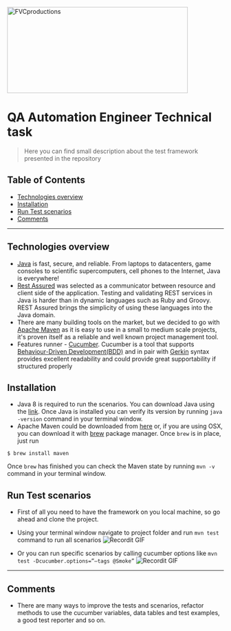 <a href="http://billie.io"><img src="https://spryker.com/wp-content/uploads/2018/11/BILLIE_Logo_02.png" title="FVCproductions" alt="FVCproductions" height="200" width="420"></a>


# QA Automation Engineer Technical task 

> Here you can find small description about the test framework presented in the repository

## Table of Contents

- [Technologies overview](#technologies-overview)
- [Installation](#installation)
- [Run Test scenarios](#run-test-scenarios)
- [Comments](#comments)


---
## Technologies overview

- <a href="https://java.com/en/download/faq/whatis_java.xml"/>Java</a> is fast, secure, and reliable. From laptops to datacenters, game consoles to scientific supercomputers, cell phones to the Internet, Java is everywhere! 
- <a href="http://rest-assured.io/"/>Rest Assured</a> was selected as a communicator between resource and client side of the application. Testing and validating REST services in Java is harder than in dynamic languages such as Ruby and Groovy. REST Assured brings the simplicity of using these languages into the Java domain.
- There are many building tools on the market, but we decided to go with <a href="https://maven.apache.org/"/>Apache Maven</a> as it is easy to use in a small to medium scale projects, it's proven itself as a reliable and well known project management tool.
- Features runner - <a href="https://cucumber.io/"/>Cucumber</a>. Cucumber is a tool that supports <a href="https://cucumber.io/docs/bdd/"/>Behaviour-Driven Development(BDD)</a> and in pair with <a href="https://cucumber.io/docs/gherkin/"/>Gerkin</a> syntax provides excellent readability and could provide great supportability if structured properly



## Installation
- Java 8 is required to run the scenarios. You can download Java using the <a href="https://www.java.com/en/download/"/>link</a>. Once Java is installed you can verify its version by running `java -version` command in your terminal window.
- Apache Maven could be downloaded from <a href="https://maven.apache.org/download.cgi"/>here</a> or, if you are using OSX, you can download it with <a href="https://brew.sh/"/>brew</a> package manager. Once `brew` is in place, just run 

```shell
$ brew install maven
```
Once `brew` has finished you can check the Maven state by running `mvn -v` command in your terminal window. 

## Run Test scenarios
- First of all you need to have the framework on you local machine, so go ahead and clone the project.
- Using your terminal window navigate to project folder and run `mvn test` command to run all scenarios
![Recordit GIF](http://g.recordit.co/t2dwlGrkBg.gif)

- Or you can run specific scenarios by calling cucumber options like `mvn test -Dcucumber.options=”–tags @Smoke”` 
![Recordit GIF](http://g.recordit.co/7LGcFw8HHs.gif)

---
## Comments

- There are many ways to improve the tests and scenarios, refactor methods to use the cucumber variables, data tables and test examples, a good test reporter and so on.   
